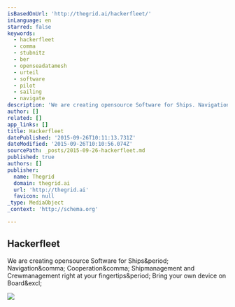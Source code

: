 ```yaml
---
isBasedOnUrl: 'http://thegrid.ai/hackerfleet/'
inLanguage: en
starred: false
keywords:
  - hackerfleet
  - comma
  - stubnitz
  - ber
  - openseadatamesh
  - urteil
  - software
  - pilot
  - sailing
  - navigate
description: 'We are creating opensource Software for Ships. Navigation, Cooperation, Shipmanagement and Crewmanagement right at your fingertips. Bring your own device on Board!'
author: []
related: []
app_links: []
title: Hackerfleet
datePublished: '2015-09-26T10:11:13.731Z'
dateModified: '2015-09-26T10:10:56.074Z'
sourcePath: _posts/2015-09-26-hackerfleet.md
published: true
authors: []
publisher:
  name: Thegrid
  domain: thegrid.ai
  url: 'http://thegrid.ai'
  favicon: null
_type: MediaObject
_context: 'http://schema.org'

---
```

<article style=""><h1>Hackerfleet</h1><p>We are creating opensource Software for Ships&amp;period; Navigation&amp;comma; Cooperation&amp;comma; Shipmanagement and Crewmanagement right at your fingertips&amp;period; Bring your own device on Board&amp;excl;</p></article>

![](https://the-grid-user-content.s3-us-west-2.amazonaws.com/b840fd8a-d9d2-4ee1-a2ba-9447aa01d966.png)